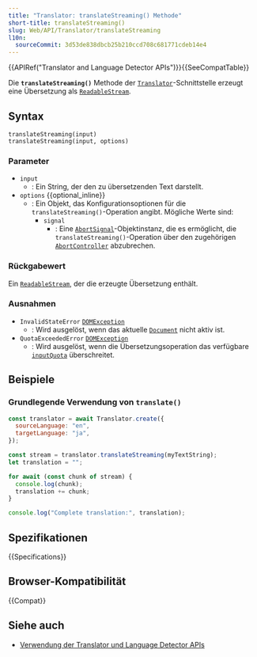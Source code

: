 ```yaml
---
title: "Translator: translateStreaming() Methode"
short-title: translateStreaming()
slug: Web/API/Translator/translateStreaming
l10n:
  sourceCommit: 3d53de838dbcb25b210ccd708c681771cdeb14e4
---
```


{{APIRef("Translator and Language Detector APIs")}}{{SeeCompatTable}}

Die **`translateStreaming()`** Methode der [`Translator`](/de/docs/Web/API/Translator)-Schnittstelle erzeugt eine Übersetzung als [`ReadableStream`](/de/docs/Web/API/ReadableStream).

## Syntax

```js-nolint
translateStreaming(input)
translateStreaming(input, options)
```

### Parameter

- `input`
  - : Ein String, der den zu übersetzenden Text darstellt.
- `options` {{optional_inline}}
  - : Ein Objekt, das Konfigurationsoptionen für die `translateStreaming()`-Operation angibt. Mögliche Werte sind:
    - `signal`
      - : Eine [`AbortSignal`](/de/docs/Web/API/AbortSignal)-Objektinstanz, die es ermöglicht, die `translateStreaming()`-Operation über den zugehörigen [`AbortController`](/de/docs/Web/API/AbortController) abzubrechen.

### Rückgabewert

Ein [`ReadableStream`](/de/docs/Web/API/ReadableStream), der die erzeugte Übersetzung enthält.

### Ausnahmen

- `InvalidStateError` [`DOMException`](/de/docs/Web/API/DOMException)
  - : Wird ausgelöst, wenn das aktuelle [`Document`](/de/docs/Web/API/Document) nicht aktiv ist.
- `QuotaExceededError` [`DOMException`](/de/docs/Web/API/DOMException)
  - : Wird ausgelöst, wenn die Übersetzungsoperation das verfügbare [`inputQuota`](/de/docs/Web/API/Translator/inputQuota) überschreitet.

## Beispiele

### Grundlegende Verwendung von `translate()`

```js
const translator = await Translator.create({
  sourceLanguage: "en",
  targetLanguage: "ja",
});

const stream = translator.translateStreaming(myTextString);
let translation = "";

for await (const chunk of stream) {
  console.log(chunk);
  translation += chunk;
}

console.log("Complete translation:", translation);
```

## Spezifikationen

{{Specifications}}

## Browser-Kompatibilität

{{Compat}}

## Siehe auch

- [Verwendung der Translator und Language Detector APIs](/de/docs/Web/API/Translator_and_Language_Detector_APIs/Using)
